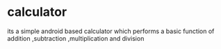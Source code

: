 # calculator
its a simple android based calculator which performs a basic function of addition ,subtraction ,multiplication and division
